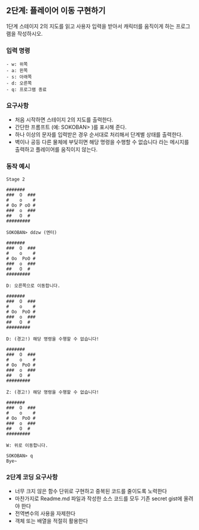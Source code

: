 ## 2단계: 플레이어 이동 구현하기
1단계 스테이지 2의 지도를 읽고 사용자 입력을 받아서 캐릭터를 움직이게 하는 프로그램을 작성하시오.

### 입력 명령
```
- w: 위쪽
- a: 왼쪽
- s: 아래쪽
- d: 오른쪽
- q: 프로그램 종료
```

### 요구사항
  - 처음 시작하면 스테이지 2의 지도를 출력한다.
  - 간단한 프롬프트 (예: SOKOBAN> )를 표시해 준다.
  - 하나 이상의 문자를 입력받은 경우 순서대로 처리해서 단계별 상태를 출력한다.
  - 벽이나 공등 다른 물체에 부딪히면 해당 명령을 수행할 수 없습니다 라는 메시지를 출력하고 플레이어를 움직이지 않는다.
### 동작 예시
  ```
  Stage 2

  #######
###  O  ###
#    o    #
# Oo P oO #
###  o  ###
##   O  # 
#########

SOKOBAN> ddzw (엔터)

  #######
###  O  ###
#    o    #
# Oo  PoO #
###  o  ###
##   O  # 
#########

D: 오른쪽으로 이동합니다.

  #######
###  O  ###
#    o    #
# Oo  PoO #
###  o  ###
##   O  # 
#########

D: (경고!) 해당 명령을 수행할 수 없습니다!

  #######
###  O  ###
#    o    #
# Oo  PoO #
###  o  ###
##   O  # 
#########

Z: (경고!) 해당 명령을 수행할 수 없습니다!

  #######
###  O  ###
#    o    #
# Oo  PoO #
###  o  ###
##   O  # 
#########

W: 위로 이동합니다.

SOKOBAN> q
Bye~
```

### 2단계 코딩 요구사항
- 너무 크지 않은 함수 단위로 구현하고 중복된 코드를 줄이도록 노력한다
- 마찬가지로 Readme.md 파일과 작성한 소스 코드를 모두 기존 secret gist에 올려야 한다
- 전역변수의 사용을 자제한다
- 객체 또는 배열을 적절히 활용한다